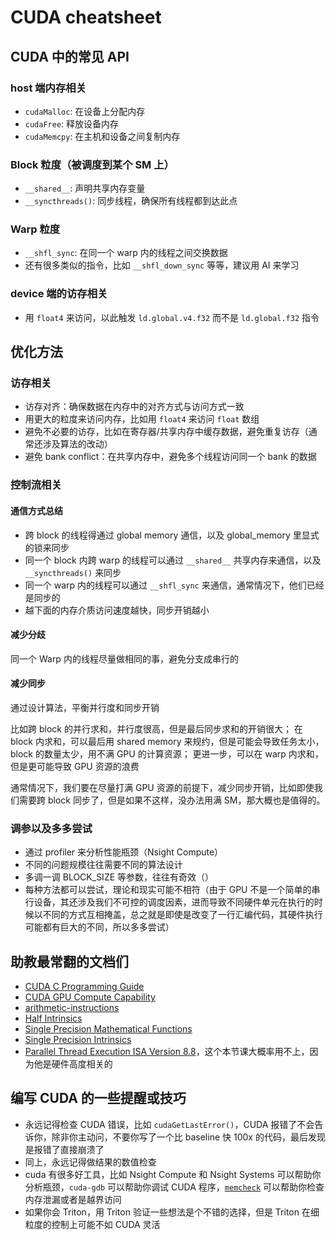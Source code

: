 # CUDA cheatsheet

## CUDA 中的常见 API

### host 端内存相关

- `cudaMalloc`: 在设备上分配内存
- `cudaFree`: 释放设备内存
- `cudaMemcpy`: 在主机和设备之间复制内存

### Block 粒度（被调度到某个 SM 上）

- `__shared__`: 声明共享内存变量
- `__syncthreads()`: 同步线程，确保所有线程都到达此点

### Warp 粒度

- `__shfl_sync`: 在同一个 warp 内的线程之间交换数据
- 还有很多类似的指令，比如 `__shfl_down_sync` 等等，建议用 AI 来学习

### device 端的访存相关

- 用 `float4` 来访问，以此触发 `ld.global.v4.f32` 而不是 `ld.global.f32` 指令

## 优化方法

### 访存相关

- 访存对齐：确保数据在内存中的对齐方式与访问方式一致
- 用更大的粒度来访问内存，比如用 `float4` 来访问 `float` 数组
- 避免不必要的访存，比如在寄存器/共享内存中缓存数据，避免重复访存（通常还涉及算法的改动）
- 避免 bank conflict：在共享内存中，避免多个线程访问同一个 bank 的数据

### 控制流相关

#### 通信方式总结

- 跨 block 的线程得通过 global memory 通信，以及 global_memory 里显式的锁来同步
- 同一个 block 内跨 warp 的线程可以通过 `__shared__` 共享内存来通信，以及 `__syncthreads()` 来同步
- 同一个 warp 内的线程可以通过 `__shfl_sync` 来通信，通常情况下，他们已经是同步的
- 越下面的内存介质访问速度越快，同步开销越小

#### 减少分歧

同一个 Warp 内的线程尽量做相同的事，避免分支成串行的

#### 减少同步

通过设计算法，平衡并行度和同步开销

比如跨 block 的并行求和，并行度很高，但是最后同步求和的开销很大；
在 block 内求和，可以最后用 shared memory 来规约，但是可能会导致任务太小，block 的数量太少，用不满 GPU 的计算资源；
更进一步，可以在 warp 内求和，但是更可能导致 GPU 资源的浪费

通常情况下，我们要在尽量打满 GPU 资源的前提下，减少同步开销，比如即使我们需要跨 block 同步了，但是如果不这样，没办法用满 SM，那大概也是值得的。 

### 调参以及多多尝试

- 通过 profiler 来分析性能瓶颈（Nsight Compute）
- 不同的问题规模往往需要不同的算法设计
- 多调一调 BLOCK_SIZE 等参数，往往有奇效（）
- 每种方法都可以尝试，理论和现实可能不相符（由于 GPU 不是一个简单的串行设备，其还涉及我们不可控的调度因素，进而导致不同硬件单元在执行的时候以不同的方式互相掩盖，总之就是即使是改变了一行汇编代码，其硬件执行可能都有巨大的不同，所以多多尝试）

## 助教最常翻的文档们

- [CUDA C Programming Guide](https://docs.nvidia.com/cuda/cuda-c-programming-guide/index.html)
- [CUDA GPU Compute Capability](https://developer.nvidia.com/cuda-gpus)
- [arithmetic-instructions](https://docs.nvidia.com/cuda/cuda-c-programming-guide/index.html#arithmetic-instructions)
- [Half Intrinsics](https://docs.nvidia.com/cuda/cuda-math-api/cuda_math_api/group__CUDA__MATH__INTRINSIC__HALF.html)
- [Single Precision Mathematical Functions](https://docs.nvidia.com/cuda/cuda-math-api/cuda_math_api/group__CUDA__MATH__SINGLE.html)
- [Single Precision Intrinsics](https://docs.nvidia.com/cuda/cuda-math-api/cuda_math_api/group__CUDA__MATH__INTRINSIC__SINGLE.html)
- [Parallel Thread Execution ISA Version 8.8](https://docs.nvidia.com/cuda/parallel-thread-execution/)，这个本节课大概率用不上，因为他是硬件高度相关的

## 编写 CUDA 的一些提醒或技巧

- 永远记得检查 CUDA 错误，比如 `cudaGetLastError()`，CUDA 报错了不会告诉你，除非你主动问，不要你写了一个比 baseline 快 100x 的代码，最后发现是报错了直接崩溃了
- 同上，永远记得做结果的数值检查
- cuda 有很多好工具，比如 Nsight Compute 和 Nsight Systems 可以帮助你分析瓶颈，`cuda-gdb` 可以帮助你调试 CUDA 程序，[`memcheck`](https://docs.nvidia.com/compute-sanitizer/ComputeSanitizer/index.html#using-memcheck) 可以帮助你检查内存泄漏或者是越界访问
- 如果你会 Triton，用 Triton 验证一些想法是个不错的选择，但是 Triton 在细粒度的控制上可能不如 CUDA 灵活